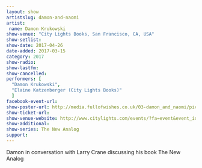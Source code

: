 ```yaml
---
layout: show
artistslug: damon-and-naomi
artist:
 name: Damon Krukowski
show-venue: "City Lights Books, San Francisco, CA, USA"
show-setlist:
show-date: 2017-04-26
date-added: 2017-03-15
category: 2017
show-radio: 
show-lastfm: 
show-cancelled: 
performers: [
  "Damon Krukowski",
  "Elaine Katzenberger (City Lights Books)"
  ]
facebook-event-url: 
show-poster-url: http://media.fullofwishes.co.uk/03-damon_and_naomi/pictures/damon-krukowski-the-new-analog-tour-poster.jpg
show-ticket-url: 
show-venue-website: http://www.citylights.com/events/?fa=event&event_id=2908
show-additional:
show-series: The New Analog
support:
---
```

Damon in conversation with Larry Crane discussing his book The New Analog
